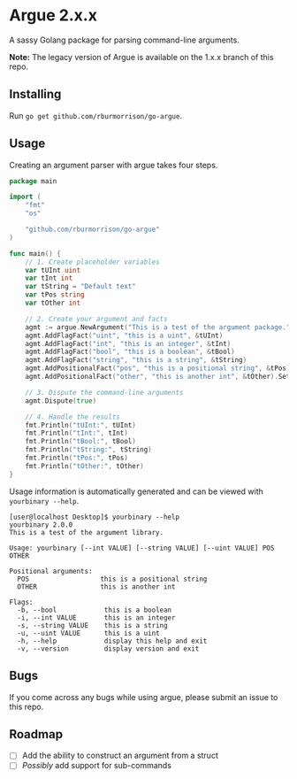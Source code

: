# Argue 2.x.x

A sassy Golang package for parsing command-line arguments.

**Note:** The legacy version of Argue is available on the 1.x.x branch of this repo.

## Installing

Run `go get github.com/rburmorrison/go-argue`.

## Usage

Creating an argument parser with argue takes four steps.

```go
package main

import (
	"fmt"
	"os"

	"github.com/rburmorrison/go-argue"
)

func main() {
	// 1. Create placeholder variables
	var tUInt uint
	var tInt int
	var tString = "Default text"
	var tPos string
	var tOther int

	// 2. Create your argument and facts
	agmt := argue.NewArgument("This is a test of the argument package.", "2.0.0") // or argue.NewEmptyArgument()
	agmt.AddFlagFact("uint", "this is a uint", &tUInt)
	agmt.AddFlagFact("int", "this is an integer", &tInt)
	agmt.AddFlagFact("bool", "this is a boolean", &tBool)
	agmt.AddFlagFact("string", "this is a string", &tString)
	agmt.AddPositionalFact("pos", "this is a positional string", &tPos)
	agmt.AddPositionalFact("other", "this is another int", &tOther).SetRequired(false)

	// 3. Dispute the command-line arguments
	agmt.Dispute(true)

	// 4. Handle the results
	fmt.Println("tUInt:", tUInt)
	fmt.Println("tInt:", tInt)
	fmt.Println("tBool:", tBool)
	fmt.Println("tString:", tString)
	fmt.Println("tPos:", tPos)
	fmt.Println("tOther:", tOther)
}
```

Usage information is automatically generated and can be viewed with `yourbinary --help`.

```
[user@localhost Desktop]$ yourbinary --help
yourbinary 2.0.0
This is a test of the argument library.

Usage: yourbinary [--int VALUE] [--string VALUE] [--uint VALUE] POS OTHER

Positional arguments:
  POS                  this is a positional string
  OTHER                this is another int

Flags:
  -b, --bool            this is a boolean
  -i, --int VALUE       this is an integer
  -s, --string VALUE    this is a string
  -u, --uint VALUE      this is a uint
  -h, --help            display this help and exit
  -v, --version         display version and exit
```

## Bugs

If you come across any bugs while using argue, please submit an issue to this repo.

## Roadmap

- [ ] Add the ability to construct an argument from a struct
- [ ] *Possibly* add support for sub-commands